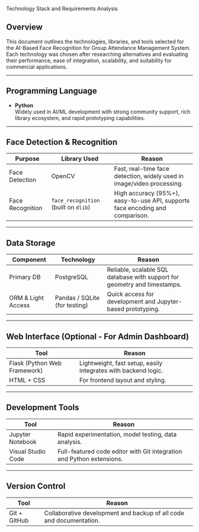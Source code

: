 Technology Stack and Requirements Analysis

##  Overview

This document outlines the technologies, libraries, and tools selected for the AI-Based Face Recognition for Group Attendance Management System. Each technology was chosen after researching alternatives and evaluating their performance, ease of integration, scalability, and suitability for commercial applications.

---

##  Programming Language

- **Python**  
  Widely used in AI/ML development with strong community support, rich library ecosystem, and rapid prototyping capabilities.

---

##  Face Detection & Recognition

| Purpose            | Library Used      | Reason                                                                 |
|--------------------|-------------------|------------------------------------------------------------------------|
| Face Detection     | OpenCV            | Fast, real-time face detection, widely used in image/video processing. |
| Face Recognition   | `face_recognition` (built on `dlib`) | High accuracy (95%+), easy-to-use API, supports face encoding and comparison. |

---

##  Data Storage

| Component          | Technology        | Reason                                                                 |
|--------------------|-------------------|------------------------------------------------------------------------|
| Primary DB         | PostgreSQL        | Reliable, scalable SQL database with support for geometry and timestamps. |
| ORM & Light Access | Pandas / SQLite (for testing) | Quick access for development and Jupyter-based prototyping. |

---

##  Web Interface (Optional - For Admin Dashboard)

| Tool               | Reason                                                                 |
|--------------------|------------------------------------------------------------------------|
| Flask (Python Web Framework) | Lightweight, fast setup, easily integrates with backend logic. |
| HTML + CSS         | For frontend layout and styling.                                       |

---

##  Development Tools

| Tool               | Reason                                                                 |
|--------------------|------------------------------------------------------------------------|
| Jupyter Notebook   | Rapid experimentation, model testing, data analysis.                  |
| Visual Studio Code | Full-featured code editor with Git integration and Python extensions. |

---

##  Version Control

| Tool       | Reason                                     |
|------------|--------------------------------------------|
| Git + GitHub | Collaborative development and backup of all code and documentation. |

